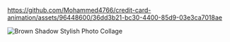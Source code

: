 


https://github.com/Mohammed4766/credit-card-animation/assets/96448600/36dd3b21-bc30-4400-85d9-03e3ca7018ae




![Brown Shadow Stylish Photo Collage](https://github.com/Mohammed4766/credit-card-animation/assets/96448600/735d14d8-2e9e-4707-9426-de5b2943a643)
